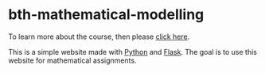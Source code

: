 # bth-mathematical-modelling

To learn more about the course, then please [click here](http://edu.bth.se/utbildning/utb_kursplaner.asp?KKurskod=MA1477).

This is a simple website made with [Python](https://www.python.org/) and [Flask](http://flask.pocoo.org/).
The goal is to use this website for mathematical assignments.
